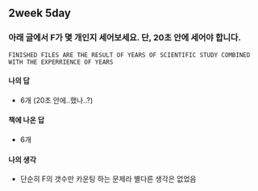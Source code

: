 ## 2week 5day

### 아래 글에서 F가 몇 개인지 세어보세요. 단, 20초 안에 세어야 합니다.

```
FINISHED FILES ARE THE RESULT OF YEARS OF SCIENTIFIC STUDY COMBINED WITH THE EXPERRIENCE OF YEARS
```



#### 나의 답

- 6개 (20초 안에..했나..?)

#### 책에 나온 답

- 6개

#### 나의 생각

- 단순히 F의 갯수만 카운팅 하는 문제라 별다른 생각은 없었음